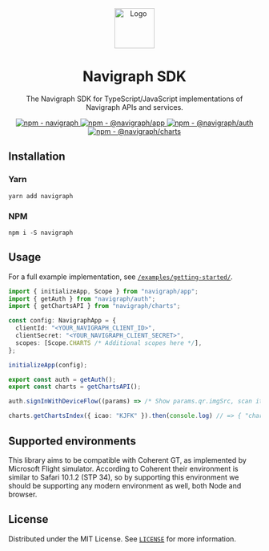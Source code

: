 <div align="center">
  <a href="https://navigraph.com">
    <img src="https://navigraph.com/assets/images/navigraph_logo_only.svg" alt="Logo" width="80" height="80">
  </a>

  <h1>Navigraph SDK</h1>

  <p>The Navigraph SDK for TypeScript/JavaScript implementations of Navigraph APIs and services.</p>

  <div align="center">
  <a href="https://img.shields.io/npm/v/navigraph?label=navigraph&style=flat-square">
    <img src="https://img.shields.io/npm/v/navigraph?label=navigraph&style=flat-square" alt="npm - navigraph">
  </a>
  <a href="https://img.shields.io/npm/v/navigraph?label=%40navigraph%2Fapp&style=flat-square">
    <img src="https://img.shields.io/npm/v/navigraph?label=%40navigraph%2Fapp&style=flat-square" alt="npm - @navigraph/app">
  </a>
  <a href="https://img.shields.io/npm/v/navigraph?label=%40navigraph%2Fauth&style=flat-square">
    <img src="https://img.shields.io/npm/v/navigraph?label=%40navigraph%2Fauth&style=flat-square" alt="npm - @navigraph/auth">
  </a>
  <a href="https://img.shields.io/npm/v/navigraph?label=%40navigraph%2Fcharts&style=flat-square">
    <img src="https://img.shields.io/npm/v/navigraph?label=%40navigraph%2Fcharts&style=flat-square" alt="npm - @navigraph/charts">
  </a>
</div>
</div>

## Installation

### Yarn

```
yarn add navigraph
```

### NPM

```
npm i -S navigraph
```

## Usage

For a full example implementation, see [`/examples/getting-started/`](/examples/getting-started/).

```ts
import { initializeApp, Scope } from "navigraph/app";
import { getAuth } from "navigraph/auth";
import { getChartsAPI } from "navigraph/charts";

const config: NavigraphApp = {
  clientId: "<YOUR_NAVIGRAPH_CLIENT_ID>",
  clientSecret: "<YOUR_NAVIGRAPH_CLIENT_SECRET>",
  scopes: [Scope.CHARTS /* Additional scopes here */],
};

initializeApp(config);

export const auth = getAuth();
export const charts = getChartsAPI();

auth.signInWithDeviceFlow((params) => /* Show params.qr.imgSrc, scan it, sign in */)

charts.getChartsIndex({ icao: "KJFK" }).then(console.log) // => { "charts": [{ "index_number": "10-1P" ...
```

## Supported environments

This library aims to be compatible with Coherent GT, as implemented by Microsoft Flight simulator. According to Coherent their environment is similar to Safari 10.1.2 (STP 34), so by supporting this environment we should be supporting any modern environment as well, both Node and browser.

## License

Distributed under the MIT License. See [`LICENSE`](/LICENSE) for more information.
